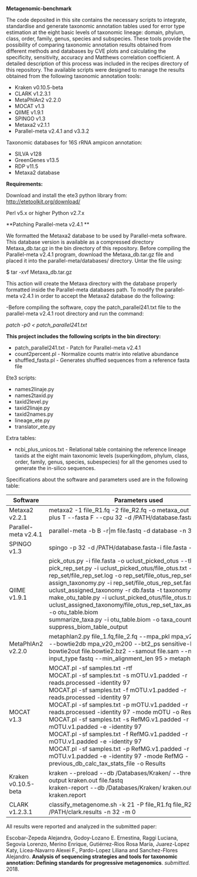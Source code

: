 **Metagenomic-benchmark**

The code deposited in this site contains the necessary scripts to integrate, standardise and generate taxonomic annotation tables used for error type estimation at the eight basic levels of taxonomic lineage: domain, phylum, class, order, family, genus, species and subspecies. These tools provide the possibility of comparing taxonomic annotation results obtained from different methods and databases by CVE plots and calculating the specificity, sensitivity, accuracy and Matthews correlation coefficient. A detailed description of this process was included in the recipes directory of this repository. The available scripts were designed to manage the results obtained from the following taxonomic annotation tools:

- Kraken v0.10.5-beta
- CLARK v1.2.3.1
- MetaPhlAn2 v2.2.0 
- MOCAT v1.3
- QIIME v1.9.1
- SPINGO v1.3
- Metaxa2 v2.1.1
- Parallel-meta v2.4.1 and v3.3.2


Taxonomic databases for 16S rRNA ampicon annotation:

- SILVA v128
- GreenGenes v13.5
- RDP v11.5
- Metaxa2 database


**Requirements:**

Download and install the ete3 python library from:
http://etetoolkit.org/download/

Perl v5.x or higher
Python v2.7.x

**Patching Parallel-meta v2.4.1 **

We formatted the Metaxa2 database to be used by Parallel-meta software. This database version is available as a compressed directory Metaxa_db.tar.gz in the bin directory of this repository. Before compiling the Parallel-meta v2.4.1 program, download the Metaxa_db.tar.gz file and placed it into the parallel-meta/databases/ directory. Untar the file using:

$ tar -xvf Metaxa_db.tar.gz

This action will create the Metaxa directory with the database properly formatted inside the Parallel-meta databases path. To modify the parallel-meta v2.4.1 in order to accept the Metaxa2 database do the following:

-Before compiling the software, copy the patch_parallel241.txt file to the parallel-meta v2.4.1 root directory and run the command:

*patch -p0 < patch_parallel241.txt*

**This project includes the following scripts in the bin directory:**
- patch_parallel241.txt   - Patch for Parallel-meta v2.4.1
- count2percent.pl        - Normalize counts matrix into relative abundance
- shuffled_fasta.pl       - Generates shuffled sequences from a reference fasta file

Ete3 scripts:
- names2linaje.py
- names2taxid.py
- taxid2level.py
- taxid2linaje.py
- taxid2names.py
- lineage_ete.py
- translator_ete.py

Extra tables:
- ncbi_plus_unicos.txt     - Relational table containing the reference lineage taxids at the eight main taxonomic levels (superkingdom, phylum, class, order, family, genus, species, subespecies) for all the genomes used to generate the in-silico sequences.


Specifications about the software and parameters used are in the following table:

| Software | Parameters used |
|----------|-----------------|
| Metaxa2 v2.2.1 | metaxa2 -1 file_R1.fq -2 file_R2.fq -o metaxa_out -f fastq --plus T --fasta F --cpu 32 -d /PATH/database.fasta |
| Parallel-meta v2.4.1 | parallel-meta -b B -r\|m file.fastq -d database -n 32 |
| SPINGO v1.3 | spingo -p 32 -d /PATH/database.fasta-i file.fasta -a > result.txt |
| QIIME v1.9.1 | pick_otus.py -i file.fasta -o uclust_picked_otus --threads 16 <br/> pick_rep_set.py -i uclust_picked_otus/file_otus.txt -f file.fasta -l rep_set/file_rep_set.log -o rep_set/file_otus_rep_set.fasta <br/> assign_taxonomy.py -i rep_set/file_otus_rep_set.fasta -o uclust_assigned_taxonomy -r db.fasta -t taxonomy.txt <br/> make_otu_table.py -i uclust_picked_otus/file_otus.txt -t uclust_assigned_taxonomy/file_otus_rep_set_tax_assignments.txt -o otu_table.biom <br/> summarize_taxa.py -i otu_table.biom -o taxa_counts -a --suppress_biom_table_output |
| MetaPhlAn2 v2.2.0 | metaphlan2.py file_1.fq,file_2.fq --mpa_pkl mpa_v20_m200.pkl --bowtie2db mpa_v20_m200 --bt2_ps sensitive-local --bowtie2out file.bowtie2.bz2 --samout file.sam --nproc 32 --input_type fastq --min_alignment_len 95 > metaphlan_out.txt |
| MOCAT v1.3 | MOCAT.pl -sf samples.txt -rtf <br/> MOCAT.pl -sf samples.txt -s mOTU.v1.padded -r reads.processed -identity 97 <br/> MOCAT.pl -sf samples.txt -f mOTU.v1.padded -r reads.processed -identity 97 <br/> MOCAT.pl -sf samples.txt -p mOTU.v1.padded -r reads.processed -identity 97 -mode mOTU -o Results <br/> MOCAT.pl -sf samples.txt -s RefMG.v1.padded -r mOTU.v1.padded -e -identity 97 <br/> MOCAT.pl -sf samples.txt -f RefMG.v1.padded -r mOTU.v1.padded -e -identity 97 <br/> MOCAT.pl -sf samples.txt -p RefMG.v1.padded -r mOTU.v1.padded -e -identity 97 -mode RefMG -previous_db_calc_tax_stats_file -o Results |
| Kraken v0.10.5-beta | kraken --preload --db /Databases/Kraken/ --threads 16 --output kraken.out file.fastq <br/> kraken-report --db /Databases/Kraken/ kraken.out > kraken.report |
| CLARK v1.2.3.1 | classify_metagenome.sh -k 21 -P file_R1.fq file_R2.fq -R /PATH/clark.results -n 32 -m 0 |


All results were reported and analyzed in the submitted paper:

Escobar-Zepeda Alejandra, Godoy-Lozano E. Ernestina, Raggi Luciana, Segovia Lorenzo, Merino Enrique, Gutiérrez-Rios Rosa María, Juarez-Lopez Katy, Licea-Navarro Alexei F., Pardo-Lopez Liliana and Sanchez-Flores Alejandro. **Analysis of sequencing strategies and tools for taxonomic annotation: Defining standards for progressive metagenomics**. *submitted.* 2018.



